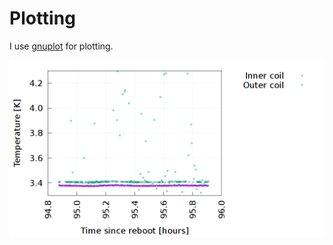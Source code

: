 # Plotting

I use [gnuplot](http://gnuplot.info) for plotting.

![The last 360 data points of temperatures in the coils](Plots/magnetTempRecentCoils.png)